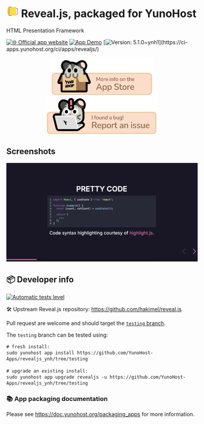 <!--
N.B.: This README was automatically generated by <https://github.com/YunoHost/apps_tools/blob/main/readme_generator>
It shall NOT be edited by hand.
-->

<h1>
  <img src="https://raw.githubusercontent.com/YunoHost/apps/main/logos/revealjs.png" width="32px" alt="Logo of Reveal.js">
  Reveal.js, packaged for YunoHost
</h1>

HTML Presentation Framework

[![🌐 Official app website](https://img.shields.io/badge/Official_app_website-darkgreen?style=for-the-badge)](https://revealjs.com/)
[![App Demo](https://img.shields.io/badge/App_Demo-blue?style=for-the-badge)](https://revealjs.com/)
[![Version: 5.1.0~ynh1](https://img.shields.io/badge/Version-5.1.0~ynh1-rgb(18,138,11)?style=for-the-badge)](https://ci-apps.yunohost.org/ci/apps/revealjs/)

<div align="center">
<a href="https://apps.yunohost.org/app/revealjs"><img height="100px" src="https://github.com/YunoHost/yunohost-artwork/raw/refs/heads/main/badges/neopossum-badges/badge_more_info_on_the_appstore.svg"/></a>
<a href="https://github.com/YunoHost-Apps/revealjs_ynh/issues"><img height="100px" src="https://github.com/YunoHost/yunohost-artwork/raw/refs/heads/main/badges/neopossum-badges/badge_report_an_issue.svg"/></a>
</div>


## Screenshots
![Screenshot of Reveal.js](./doc/screenshots/screenshot.png)

## 📦 Developer info

[![Automatic tests level](https://apps.yunohost.org/badge/cilevel/revealjs)](https://ci-apps.yunohost.org/ci/apps/revealjs/)

🛠️ Upstream Reveal.js repository: <https://github.com/hakimel/reveal.js>

Pull request are welcome and should target the [`testing` branch](https://github.com/YunoHost-Apps/revealjs_ynh/tree/testing).

The `testing` branch can be tested using:
```
# fresh install:
sudo yunohost app install https://github.com/YunoHost-Apps/revealjs_ynh/tree/testing

# upgrade an existing install:
sudo yunohost app upgrade revealjs -u https://github.com/YunoHost-Apps/revealjs_ynh/tree/testing
```

### 📚 App packaging documentation

Please see <https://doc.yunohost.org/packaging_apps> for more information.